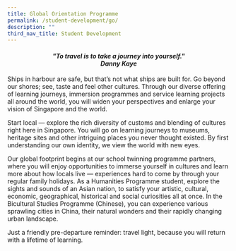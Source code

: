 ```yaml
---
title: Global Orientation Programme
permalink: /student-development/go/
description: ""
third_nav_title: Student Development
---
```


<center><h4><em>"To travel is to take a journey into yourself."<br><b>Danny Kaye</b></em></h4></center>

Ships in harbour are safe, but that’s not what ships are built for. Go beyond our shores; see, taste and feel other cultures. Through our diverse offering of learning journeys, immersion programmes and service learning projects all around the world, you will widen your perspectives and enlarge your vision of Singapore and the world.

Start local — explore the rich diversity of customs and blending of cultures right here in Singapore. You will go on learning journeys to museums, heritage sites and other intriguing places you never thought existed. By first understanding our own identity, we view the world with new eyes.

Our global footprint begins at our school twinning programme partners, where you will enjoy opportunities to immerse yourself in cultures and learn more about how locals live — experiences hard to come by through your regular family holidays. As a Humanities Programme student, explore the sights and sounds of an Asian nation, to satisfy your artistic, cultural, economic, geographical, historical and social curiosities all at once. In the Bicultural Studies Programme (Chinese), you can experience various sprawling cities in China, their natural wonders and their rapidly changing urban landscape.

Just a friendly pre-departure reminder: travel light, because you will return with a lifetime of learning.
